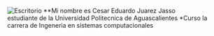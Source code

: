 ![Escritorio](UP210671_CPP/imagenes/imas.jpg)
**Mi nombre es Cesar Eduardo Juarez Jasso  
estudiante de la Universidad Politecnica de Aguascalientes
 *Curso la carrera de Ingeneria en sistemas computacionales
